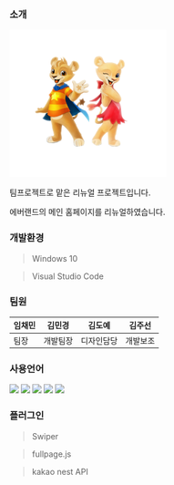 ### 소개

<img src="asset/image/main/main_lions.png">

팀프로젝트로 맡은 리뉴얼 프로젝트입니다.

에버랜드의 메인 홈페이지를 리뉴얼하였습니다.

### 개발환경

> Windows 10
> 

> Visual Studio Code

### 팀원

임채민|김민경|김도예|김주선
-|-|-|-
팀장|개발팀장|디자인담당|개발보조

### 사용언어

![](https://img.shields.io/badge/javascript-E34F26.svg?style=for-the-badge&logo=javascript&logoColor=ffffff)
![](https://img.shields.io/badge/sass-007396.svg?style=for-the-badge&logo=sass&logoColor=ffffff)
![](https://img.shields.io/badge/html5-E34F26.svg?style=for-the-badge&logo=html5&logoColor=ffffff)
![](https://img.shields.io/badge/kakao-FFCD00.svg?style=for-the-badge&logo=kakao&logoColor=ffffff)
![](https://img.shields.io/badge/jquery-0769AD.svg?style=for-the-badge&logo=jquery&logoColor=ffffff)

### 플러그인

> Swiper
> 

> fullpage.js
> 

> kakao nest API
>



